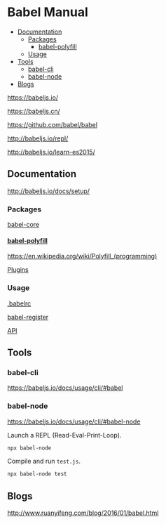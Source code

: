 <!-- omit in toc -->
# Babel Manual

- [Documentation](#documentation)
  - [Packages](#packages)
    - [babel-polyfill](#babel-polyfill)
  - [Usage](#usage)
- [Tools](#tools)
  - [babel-cli](#babel-cli)
  - [babel-node](#babel-node)
- [Blogs](#blogs)

https://babeljs.io/

https://babeljs.cn/

https://github.com/babel/babel

http://babeljs.io/repl/

http://babeljs.io/learn-es2015/

## Documentation

http://babeljs.io/docs/setup/

### Packages

[babel-core](http://babeljs.io/docs/core-packages/)

#### [babel-polyfill](http://babeljs.io/docs/usage/polyfill/)

https://en.wikipedia.org/wiki/Polyfill_(programming)

[Plugins](http://babeljs.io/docs/plugins/)

### Usage

[.babelrc](http://babeljs.io/docs/usage/babelrc/)

[babel-register](http://babeljs.io/docs/usage/babel-register/)

[API](http://babeljs.io/docs/usage/api/)

## Tools

### babel-cli

https://babeljs.io/docs/usage/cli/#babel

### babel-node

https://babeljs.io/docs/usage/cli/#babel-node

Launch a REPL (Read-Eval-Print-Loop).
```bash
npx babel-node
```

Compile and run `test.js`.
```bash
npx babel-node test
```

## Blogs

http://www.ruanyifeng.com/blog/2016/01/babel.html